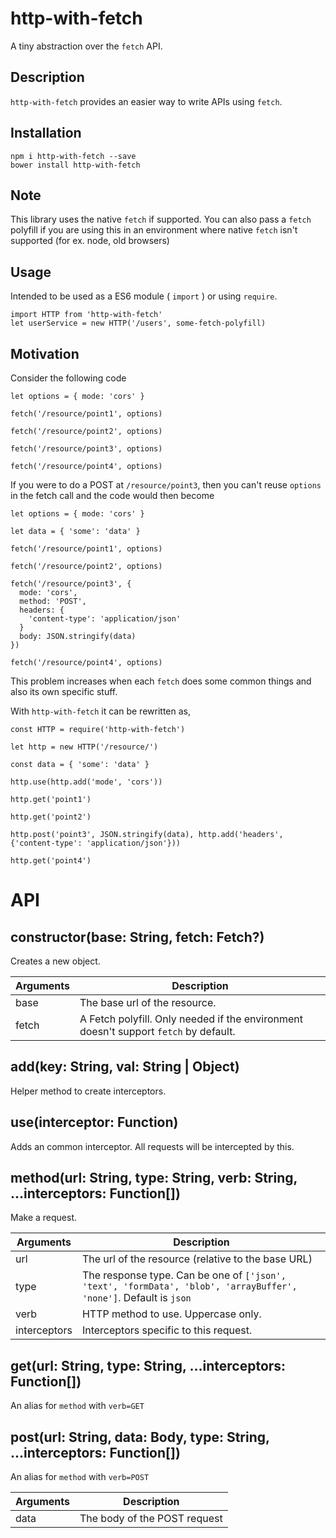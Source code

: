 # http-with-fetch
A tiny abstraction over the `fetch` API.

## Description

`http-with-fetch` provides an easier way to write APIs using `fetch`.

## Installation

```
npm i http-with-fetch --save
bower install http-with-fetch
```

## Note

This library uses the native `fetch` if supported. You can also pass a `fetch` polyfill if you are using this in an environment where native `fetch` isn't supported (for ex. node, old browsers)

## Usage

Intended to be used as a ES6 module ( `import` ) or using `require`.

```
import HTTP from 'http-with-fetch'
let userService = new HTTP('/users', some-fetch-polyfill)
```

## Motivation

Consider the following code
```
let options = { mode: 'cors' }

fetch('/resource/point1', options)

fetch('/resource/point2', options)

fetch('/resource/point3', options)
  
fetch('/resource/point4', options)
```

If you were to do a POST at `/resource/point3`, then you can't reuse `options` in the fetch call and the code would then become

```
let options = { mode: 'cors' }

let data = { 'some': 'data' }

fetch('/resource/point1', options)

fetch('/resource/point2', options)

fetch('/resource/point3', {
  mode: 'cors',
  method: 'POST',
  headers: {
    'content-type': 'application/json'
  }
  body: JSON.stringify(data)
})
  
fetch('/resource/point4', options)
```

This problem increases when each `fetch` does some common things and also its own specific stuff.

With `http-with-fetch` it can be rewritten as,

```
const HTTP = require('http-with-fetch')

let http = new HTTP('/resource/')

const data = { 'some': 'data' }

http.use(http.add('mode', 'cors'))

http.get('point1')

http.get('point2')

http.post('point3', JSON.stringify(data), http.add('headers', {'content-type': 'application/json'}))

http.get('point4')
```

# API

## constructor(base: String, fetch: Fetch?)

Creates a new object.

| Arguments | Description |
|---|---|
| base | The base url of the resource. |
| fetch | A Fetch polyfill. Only needed if the environment doesn't support `fetch` by default.|

## add(key: String, val: String | Object)

Helper method to create interceptors.

## use(interceptor: Function)

Adds an common interceptor. All requests will be intercepted by this.

## method(url: String, type: String, verb: String, ...interceptors: Function[])

Make a request.

| Arguments | Description |
|---|---|
| url | The url of the resource (relative to the base URL) |
| type | The response type. Can be one of `['json', 'text', 'formData', 'blob', 'arrayBuffer', 'none']`. Default is `json` |
| verb  | HTTP method to use. Uppercase only. |
| interceptors  | Interceptors specific to this request. |

## get(url: String, type: String, ...interceptors: Function[])

An alias for `method` with `verb=GET`

## post(url: String, data: Body, type: String, ...interceptors: Function[])

An alias for `method` with `verb=POST`

| Arguments | Description |
|---|---|
| data | The body of the POST request |
